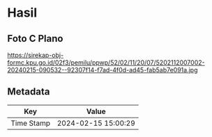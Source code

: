 # Hasil

## Foto C Plano

https://sirekap-obj-formc.kpu.go.id/02f3/pemilu/ppwp/52/02/11/20/07/5202112007002-20240215-090532--92307f14-f7ad-4f0d-ad45-fab5ab7e091a.jpg


## Metadata

| Key        | Value               |
| ---------- | ------------------- |
| Time Stamp | 2024-02-15 15:00:29 |



